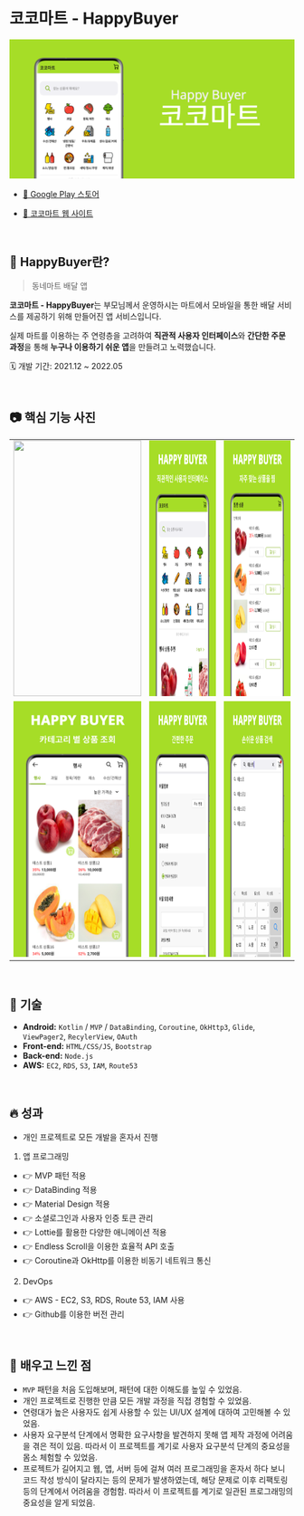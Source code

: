 # **코코마트 - HappyBuyer**

![앱 그래픽 이미지](https://github.com/younhwan97/happy-buyer-app/blob/develop/happy_buyer_app_graphic_img.png?raw=true)

- [🔗 Google Play 스토어](https://play.google.com/store/apps/details?id=kr.co.younhwan.happybuyer)

- [🔗 코코마트 웹 사이트](http://happybuyer.co.kr)

<br>

## 📌 HappyBuyer란?

> 동네마트 배달 앱

**코코마트 - HappyBuyer**는 부모님께서 운영하시는 마트에서 모바일을 통한 배달 서비스를 제공하기 위해 만들어진 앱 서비스입니다. 

실제 마트를 이용하는 주 연령층을 고려하여 **직관적 사용자 인터페이스**와 **간단한 주문 과정**을 통해 **누구나 이용하기 쉬운 앱**을 만들려고 노력했습니다.

🗓 개발 기간: 2021.12 ~ 2022.05

<br>

## 📷 핵심 기능 사진

<table>
  <tr>
    <td><img width="226px" height="452px" src="https://github.com/younhwan97/happy-buyer-app/blob/develop/happy_buyer_app_screen_shot.gif?raw=true"/></td>
    <td><img width="226px" height="452px" src="https://github.com/younhwan97/happy-buyer-app/blob/develop/happy_buyer_app_screen_shot_1.png?raw=true"/></td>
    <td><img width="226px" height="452px" src="https://github.com/younhwan97/happy-buyer-app/blob/develop/happy_buyer_app_screen_shot_2.png?raw=true"/></td>
  </tr>
  <tr>
     <td><img width="226px" height="452px" src="https://github.com/younhwan97/happy-buyer-app/blob/develop/happy_buyer_app_screen_shot_3.png?raw=true"/></td>
    <td><img width="226px" height="452px" src="https://github.com/younhwan97/happy-buyer-app/blob/develop/happy_buyer_app_screen_shot_4.png?raw=true"/></td>
    <td><img width="226px" height="452px" src="https://github.com/younhwan97/happy-buyer-app/blob/develop/happy_buyer_app_screen_shot_5.png?raw=true"/></td>
  </tr>    
 </table>

<br>

## 🚀 기술

- **Android:** `Kotlin` / `MVP` / `DataBinding`, `Coroutine`, `OkHttp3`, `Glide`, `ViewPager2`, `RecylerView`, `OAuth`
- **Front-end:** `HTML/CSS/JS`, `Bootstrap`
- **Back-end:** `Node.js`
- **AWS:** `EC2`, `RDS`, `S3`, `IAM`, `Route53`

<br>

## 🔥 성과

- 개인 프로젝트로 모든 개발을 혼자서 진행

1. 앱 프로그래밍
  - 👉 MVP 패턴 적용
  - 👉 DataBinding 적용
  - 👉 Material Design 적용
  - 👉 소셜로그인과 사용자 인증 토큰 관리
  - 👉 Lottie를 활용한 다양한 애니메이션 적용
  - 👉 Endless Scroll을 이용한 효율적 API 호출
  - 👉 Coroutine과 OkHttp를 이용한 비동기 네트워크 통신

2. DevOps
  - 👉 AWS - EC2, S3, RDS, Route 53, IAM 사용
  - 👉 Github를 이용한 버전 관리

<br>

## 🤔 배우고 느낀 점

- `MVP` 패턴을 처음 도입해보며, 패턴에 대한 이해도를 높잎 수 있었음.
- 개인 프로젝트로 진행한 만큼 모든 개발 과정을 직접 경험할 수 있었음.
- 연령대가 높은 사용자도 쉽게 사용할 수 있는 UI/UX 설계에 대하여 고민해볼 수 있었음.
- 사용자 요구분석 단계에서 명확한 요구사항을 발견하지 못해 앱 제작 과정에 어려움을 겪은 적이 있음. 따라서 이 프로젝트를 계기로 사용자 요구분석 단계의 중요성을 몸소 체험할 수 있었음.
- 프로젝트가 길어지고 웹, 앱, 서버 등에 걸쳐 여러 프로그래밍을 혼자서 하다 보니 코드 작성 방식이 달라지는 등의 문제가 발생하였는데, 해당 문제로 이후 리팩토링 등의 단계에서 어려움을 경험함. 따라서 이 프로젝트를 계기로 일관된 프로그래밍의 중요성을 알게 되었음.
